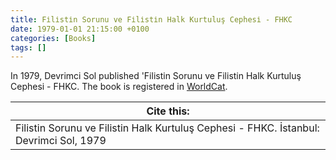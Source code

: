 ```yaml
---
title: Fi̇li̇sti̇n Sorunu ve Fi̇li̇sti̇n Halk Kurtuluş Cephesi̇ - FHKC
date: 1979-01-01 21:15:00 +0100
categories: [Books]
tags: []
---
```


In 1979, Devrimci Sol published 'Fi̇li̇sti̇n Sorunu ve Fi̇li̇sti̇n Halk Kurtuluş Cephesi̇ - FHKC. The book is registered in [WorldCat](https://search.worldcat.org/title/635222493).


| Cite this:   |
|--------|
| Fi̇li̇sti̇n Sorunu ve Fi̇li̇sti̇n Halk Kurtuluş Cephesi̇ - FHKC. İstanbul: Devrimci Sol, 1979

 